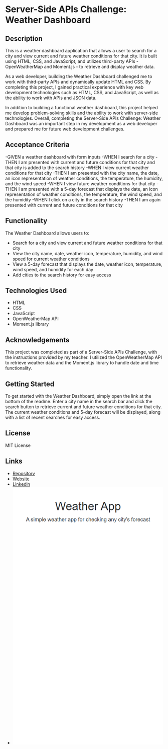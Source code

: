 # Server-Side APIs Challenge: Weather Dashboard

## Description

This is a weather dashboard application that allows a user to search for a city and view current and future weather conditions for that city. It is built using HTML, CSS, and JavaScript, and utilizes third-party APIs - OpenWeatherMap and Moment.js - to retrieve and display weather data.

As a web developer, building the Weather Dashboard challenged me to work with third-party APIs and dynamically update HTML and CSS. By completing this project, I gained practical experience with key web development technologies such as HTML, CSS, and JavaScript, as well as the ability to work with APIs and JSON data.

In addition to building a functional weather dashboard, this project helped me develop problem-solving skills and the ability to work with server-side technologies. Overall, completing the Server-Side APIs Challenge: Weather Dashboard was an important step in my development as a web developer and prepared me for future web development challenges.

## Acceptance Criteria

-GIVEN a weather dashboard with form inputs
-WHEN I search for a city
    -THEN I am presented with current and future conditions for that city and that city is added to the search history
-WHEN I view current weather conditions for that city
    -THEN I am presented with the city name, the date, an icon representation of weather conditions, the temperature, the humidity, and the wind speed
-WHEN I view future weather conditions for that city
    -THEN I am presented with a 5-day forecast that displays the date, an icon representation of weather conditions, the temperature, the wind speed, and the humidity
-WHEN I click on a city in the search history
    -THEN I am again presented with current and future conditions for that city

## Functionality

The Weather Dashboard allows users to:

- Search for a city and view current and future weather conditions for that city
- View the city name, date, weather icon, temperature, humidity, and wind speed for current weather conditions
- View a 5-day forecast that displays the date, weather icon, temperature, wind speed, and humidity for each day
- Add cities to the search history for easy access

## Technologies Used

- HTML
- CSS
- JavaScript
- OpenWeatherMap API
- Moment.js library

## Acknowledgements

This project was completed as part of a Server-Side APIs Challenge, with the instructions provided by my teacher. I utilized the OpenWeatherMap API to retrieve weather data and the Moment.js library to handle date and time functionality.

## Getting Started

To get started with the Weather Dashboard, simply open the link at the bottom of the readme. Enter a city name in the search bar and click the search button to retrieve current and future weather conditions for that city. The current weather conditions and 5-day forecast will be displayed, along with a list of recent searches for easy access.

## License
MIT License

## Links
- [Repository](https://github.com/seantamturk/weather-app)
- [Website](https://seantamturk.github.io/weather-app/)
- [Linkedin](https://www.linkedin.com/in/sean-tamturk-8253b722a/)
- ![Website Image](./assets/images/websiteimage.png)



